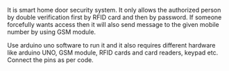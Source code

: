 It is smart home door security system. It only allows the authorized person by double verification first by RFID card and then by password. If someone forcefully wants access then it will also send message to the given mobile number by using GSM module. 

Use arduino uno software to run it and it also requires different hardware like arduino UNO, GSM module, RFID cards and card readers, keypad etc. Connect the pins as per code.
